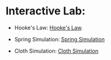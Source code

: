 # Interactive Lab:

- Hooke's Law: [Hooke's Law](https://nadineab.github.io/Mass-Spring-Systems/HookesLaw).

- Spring Simulation: [Spring Simulation](https://nadineab.github.io/Spring-Simulation/index.html)

- Cloth Simulation: [Cloth Simulation](https://nadineab.github.io/Cloth-Simulation/)
